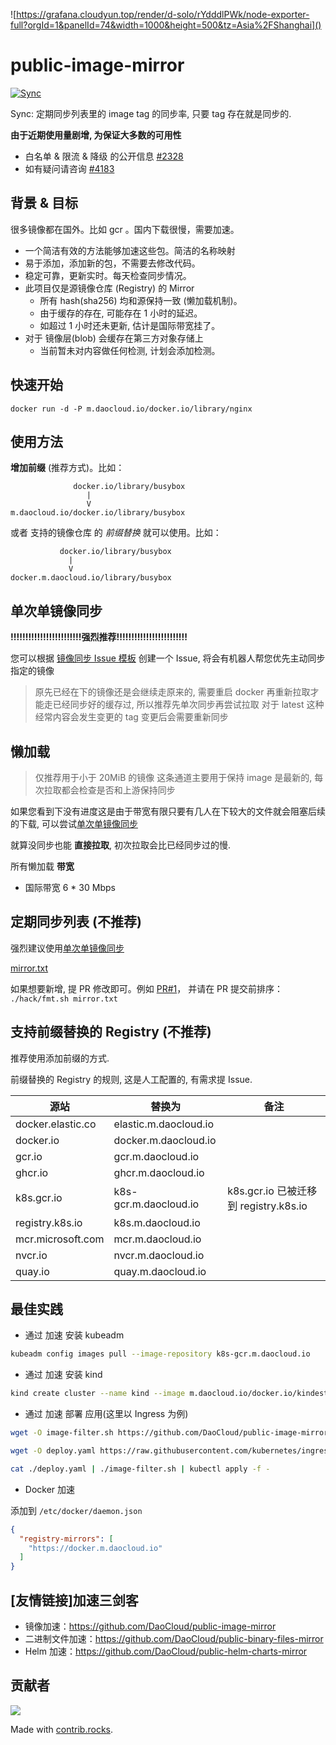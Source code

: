 ![https://grafana.cloudyun.top/render/d-solo/rYdddlPWk/node-exporter-full?orgId=1&panelId=74&width=1000&height=500&tz=Asia%2FShanghai]()
# public-image-mirror

[![Sync](https://github.com/DaoCloud/public-image-mirror/raw/gh-pages/daocloud-sync-badge.svg)](https://github.com/DaoCloud/public-image-mirror/raw/gh-pages/daocloud-sync.log)

Sync: 定期同步列表里的 image tag 的同步率, 只要 tag 存在就是同步的.

**由于近期使用量剧增, 为保证大多数的可用性**

- 白名单 & 限流 & 降级 的公开信息 [#2328](https://github.com/DaoCloud/public-image-mirror/issues/2328)
- 如有疑问请咨询 [#4183](https://github.com/DaoCloud/public-image-mirror/issues/4183)

## 背景 & 目标

很多镜像都在国外。比如 gcr 。国内下载很慢，需要加速。

* 一个简洁有效的方法能够加速这些包。简洁的名称映射
* 易于添加，添加新的包，不需要去修改代码。
* 稳定可靠，更新实时。每天检查同步情况。
* 此项目仅是源镜像仓库 (Registry) 的 Mirror
  * 所有 hash(sha256) 均和源保持一致 (懒加载机制)。
  * 由于缓存的存在, 可能存在 1 小时的延迟。
  * 如超过 1 小时还未更新, 估计是国际带宽挂了。
* 对于 镜像层(blob) 会缓存在第三方对象存储上
  * 当前暂未对内容做任何检测, 计划会添加检测。

## 快速开始

```
docker run -d -P m.daocloud.io/docker.io/library/nginx
```
## 使用方法

**增加前缀** (推荐方式)。比如：

``` log
              docker.io/library/busybox
                 |
                 V
m.daocloud.io/docker.io/library/busybox
```

或者 支持的镜像仓库 的 *前缀替换* 就可以使用。比如：

``` log
           docker.io/library/busybox
             |
             V
docker.m.daocloud.io/library/busybox
```

## 单次单镜像同步

**!!!!!!!!!!!!!!!!!!!!!!!!强烈推荐!!!!!!!!!!!!!!!!!!!!!!!!**

您可以根据 [镜像同步 Issue 模板](https://github.com/DaoCloud/public-image-mirror/issues/new?labels=sync+image&template=sync-image.yml) 创建一个 Issue, 将会有机器人帮您优先主动同步指定的镜像

> 原先已经在下的镜像还是会继续走原来的, 需要重启 docker 再重新拉取才能走已经同步好的缓存过, 所以推荐先单次同步再尝试拉取
> 对于 latest 这种经常内容会发生变更的 tag 变更后会需要重新同步

## 懒加载

> 仅推荐用于小于 20MiB 的镜像
> 这条通道主要用于保持 image 是最新的, 每次拉取都会检查是否和上游保持同步

如果您看到下没有进度这是由于带宽有限只要有几人在下较大的文件就会阻塞后续的下载, 可以尝试[单次单镜像同步](#单次单镜像同步)

就算没同步也能 **直接拉取**, 初次拉取会比已经同步过的慢.

所有懒加载 **带宽**
- 国际带宽 6 * 30 Mbps

## 定期同步列表 (不推荐)

强烈建议使用[单次单镜像同步](#单次单镜像同步)

[mirror.txt](mirror.txt)

如果想要新增, 提 PR 修改即可。例如 [PR#1](https://github.com/DaoCloud/public-image-mirror/pull/1/)， 并请在 PR 提交前排序： `./hack/fmt.sh mirror.txt`

## 支持前缀替换的 Registry (不推荐)

推荐使用添加前缀的方式.

前缀替换的 Registry 的规则, 这是人工配置的, 有需求提 Issue.

| 源站                    | 替换为                        | 备注                                  |
| ----------------------- | ----------------------------- | ------------------------------------- |
| docker.elastic.co       | elastic.m.daocloud.io         |                                       |
| docker.io               | docker.m.daocloud.io          |                                       |
| gcr.io                  | gcr.m.daocloud.io             |                                       |
| ghcr.io                 | ghcr.m.daocloud.io            |                                       |
| k8s.gcr.io              | k8s-gcr.m.daocloud.io         | k8s.gcr.io 已被迁移到 registry.k8s.io |
| registry.k8s.io         | k8s.m.daocloud.io             |                                       |
| mcr.microsoft.com       | mcr.m.daocloud.io             |                                       |
| nvcr.io                 | nvcr.m.daocloud.io            |                                       |
| quay.io                 | quay.m.daocloud.io            |                                       |

## 最佳实践

* 通过 加速 安装 kubeadm
``` bash
kubeadm config images pull --image-repository k8s-gcr.m.daocloud.io
```

* 通过 加速 安装 kind

``` bash
kind create cluster --name kind --image m.daocloud.io/docker.io/kindest/node:v1.22.1
``` 

* 通过 加速 部署 应用(这里以 Ingress 为例)

``` bash
wget -O image-filter.sh https://github.com/DaoCloud/public-image-mirror/raw/main/hack/image-filter.sh && chmod +x image-filter.sh

wget -O deploy.yaml https://raw.githubusercontent.com/kubernetes/ingress-nginx/controller-v1.1.0/deploy/static/provider/baremetal/deploy.yaml

cat ./deploy.yaml | ./image-filter.sh | kubectl apply -f -
``` 

* Docker 加速

添加到 `/etc/docker/daemon.json`
``` json
{
  "registry-mirrors": [
    "https://docker.m.daocloud.io"
  ]
}
```

## [友情链接]加速三剑客

* 镜像加速：https://github.com/DaoCloud/public-image-mirror
* 二进制文件加速：https://github.com/DaoCloud/public-binary-files-mirror
* Helm 加速：https://github.com/DaoCloud/public-helm-charts-mirror


## 贡献者

<a href="https://github.com/DaoCloud/public-image-mirror/graphs/contributors">
  <img src="https://contrib.rocks/image?repo=DaoCloud/public-image-mirror" />
</a>

Made with [contrib.rocks](https://contrib.rocks).
